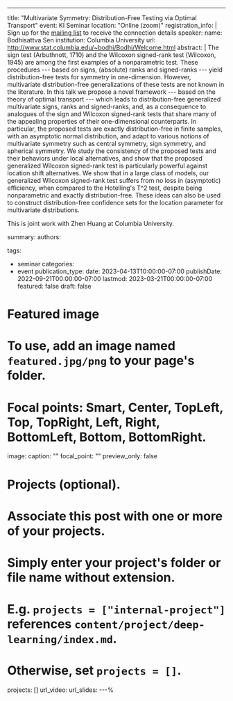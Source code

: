 ---
title: "Multivariate Symmetry: Distribution-Free Testing via Optimal Transport"
event: KI Seminar
location: "Online (zoom)"
registration_info: |
  Sign up for the [mailing list](https://math.us8.list-manage.com/subscribe/post?u=c9cc3beec9fa57d7299ac161c&id=845fe9abdc) to receive the connection details
speaker:
  name: Bodhisattva Sen
  institution: Columbia University
  url: http://www.stat.columbia.edu/~bodhi/Bodhi/Welcome.html
abstract: |
  The sign test (Arbuthnott, 1710) and the Wilcoxon
signed-rank test (Wilcoxon, 1945) are among the first examples of a
nonparametric test. These procedures --- based on signs, (absolute)
ranks and signed-ranks --- yield distribution-free tests for symmetry
in one-dimension. However, multivariate distribution-free
generalizations of these tests are not known in the literature. In
this talk we propose a novel framework --- based on the theory of
optimal transport --- which leads to distribution-free generalized
multivariate signs, ranks and signed-ranks, and, as a consequence to
analogues of the sign and Wilcoxon signed-rank tests that share many
of the appealing properties of their one-dimensional counterparts. In
particular, the proposed tests are exactly distribution-free in finite
samples, with an asymptotic normal distribution, and adapt to various
notions of multivariate symmetry such as central symmetry, sign
symmetry, and spherical symmetry. We study the consistency of the
proposed tests and their behaviors under local alternatives, and show
that the proposed generalized Wilcoxon signed-rank test is
particularly powerful against location shift alternatives. We show
that in a large class of models, our generalized Wilcoxon signed-rank
test suffers from no loss in (asymptotic) efficiency, when compared to
the Hotelling's T^2 test, despite being nonparametric and exactly
distribution-free. These ideas can also be used to construct
distribution-free confidence sets for the location parameter for
multivariate distributions.

This is joint work with Zhen Huang at Columbia University.

summary:
authors:

tags:
  - seminar
categories:
  - event
publication_type:
date: 2023-04-13T10:00:00-07:00
publishDate: 2022-09-21T00:00:00-07:00
lastmod: 2023-03-21T00:00:00-07:00
featured: false
draft: false

# Featured image
# To use, add an image named `featured.jpg/png` to your page's folder.
# Focal points: Smart, Center, TopLeft, Top, TopRight, Left, Right, BottomLeft, Bottom, BottomRight.
image:
  caption: ""
  focal_point: ""
  preview_only: false

# Projects (optional).
#   Associate this post with one or more of your projects.
#   Simply enter your project's folder or file name without extension.
#   E.g. `projects = ["internal-project"]` references `content/project/deep-learning/index.md`.
#   Otherwise, set `projects = []`.
projects: []
url_video: 
url_slides: 
---%  
